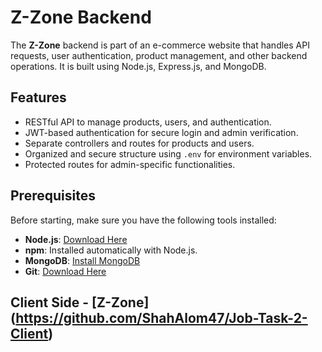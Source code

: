 # Z-Zone Backend

The **Z-Zone** backend is part of an e-commerce website that handles API requests, user authentication, product management, and other backend operations. It is built using Node.js, Express.js, and MongoDB.

## Features

- RESTful API to manage products, users, and authentication.
- JWT-based authentication for secure login and admin verification.
- Separate controllers and routes for products and users.
- Organized and secure structure using `.env` for environment variables.
- Protected routes for admin-specific functionalities.

## Prerequisites

Before starting, make sure you have the following tools installed:

- **Node.js**: [Download Here](https://nodejs.org/)
- **npm**: Installed automatically with Node.js.
- **MongoDB**: [Install MongoDB](https://www.mongodb.com/try/download/community)
- **Git**: [Download Here](https://git-scm.com/)

## Client Side - [Z-Zone] (https://github.com/ShahAlom47/Job-Task-2-Client)

